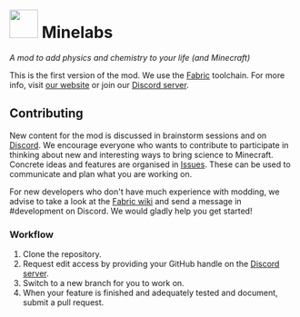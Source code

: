 # <img src="src/main/resources/assets/minelabs/icon.png" height=50px/> Minelabs 
_A mod to add physics and chemistry to your life (and Minecraft)_

This is the first version of the mod. We use the [Fabric](https://fabricmc.net) toolchain. For more info, visit [our website](https://scicraft.be) or join our [Discord server](https://discord.com/invite/g3zMkEXzRN).

## Contributing

New content for the mod is discussed in brainstorm sessions and on [Discord](https://discord.com/invite/g3zMkEXzRN). We encourage everyone who wants to contribute to participate in thinking about new and interesting ways to bring science to Minecraft. Concrete ideas and features are organised in [Issues](https://github.com/ScicraftLearn/MineLabs/issues). These can be used to communicate and plan what you are working on.

For new developers who don't have much experience with modding, we advise to take a look at the [Fabric wiki](https://fabricmc.net/wiki/doku.php#developing_with_fabric) and send a message in #development on Discord. We would gladly help you get started!

### Workflow
1. Clone the repository.
2. Request edit access by providing your GitHub handle on the [Discord server](https://discord.com/invite/g3zMkEXzRN).
3. Switch to a new branch for you to work on.
4. When your feature is finished and adequately tested and document, submit a pull request.
